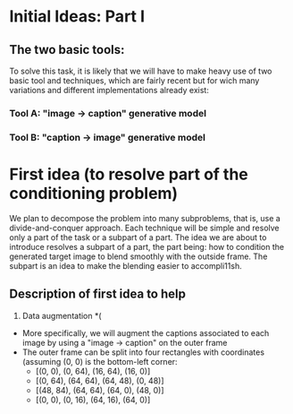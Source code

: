 # Initial Ideas: Part I

## The two basic tools:

To solve this task, it is likely that we will have to make heavy use of two basic tool and  techniques,
which are fairly recent but for wich many variations and different implementations already exist:

### Tool A: "image -> caption" generative model

### Tool B: "caption -> image" generative model

# First idea (to resolve part of the conditioning problem)

We plan to decompose the problem into many subproblems, that is, use a divide-and-conquer approach.
Each technique will be simple and resolve only a part of the task or a subpart of a part.
The idea we are about to introduce resolves a subpart of a part, the part being: how to condition the
generated target image to blend smoothly with the outside frame. The subpart is an idea to make the blending easier to accompli11sh.

## Description of first idea to help 

1. Data augmentation *(
  - More specifically, we will augment the captions associated to each image by using a "image -> caption" on the outer frame
  - The outer frame can be split into four rectangles with coordinates (assuming (0, 0) is the bottom-left corner:
    - [(0, 0), (0, 64), (16, 64), (16, 0)]
    - [(0, 64), (64, 64), (64, 48), (0, 48)]
    - [(48, 84), (64, 64), (64, 0), (48, 0)]
    - [(0, 0), (0, 16), (64, 16), (64, 0)]
